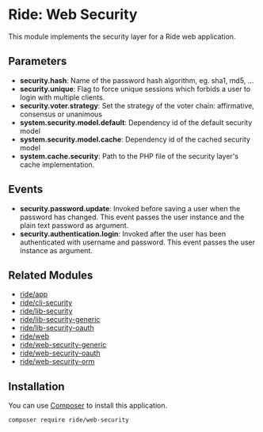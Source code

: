 # Ride: Web Security

This module implements the security layer for a Ride web application.

## Parameters

* __security.hash__: Name of the password hash algorithm, eg. sha1, md5, ...
* __security.unique__: Flag to force unique sessions which forbids a user to login with multiple clients.
* __security.voter.strategy__: Set the strategy of the voter chain: affirmative, consensus or unanimous
* __system.security.model.default__: Dependency id of the default security model
* __system.security.model.cache__: Dependency id of the cached security model
* __system.cache.security__: Path to the PHP file of the security layer's cache implementation.

## Events

* __security.password.update__: Invoked before saving a user when the password has changed. This event passes the user instance and the plain text password as argument.
* __security.authentication.login__: Invoked after the user has been authenticated with username and password. This event passes the user instance as argument.

## Related Modules 

- [ride/app](https://github.com/all-ride/ride-app)
- [ride/cli-security](https://github.com/all-ride/ride-cli-security)
- [ride/lib-security](https://github.com/all-ride/ride-lib-security)
- [ride/lib-security-generic](https://github.com/all-ride/ride-lib-security-generic)
- [ride/lib-security-oauth](https://github.com/all-ride/ride-lib-security-oauth)
- [ride/web](https://github.com/all-ride/ride-web)
- [ride/web-security-generic](https://github.com/all-ride/ride-web-security-generic)
- [ride/web-security-oauth](https://github.com/all-ride/ride-web-security-oauth)
- [ride/web-security-orm](https://github.com/all-ride/ride-web-security-orm)

## Installation

You can use [Composer](http://getcomposer.org) to install this application.

```
composer require ride/web-security
```
